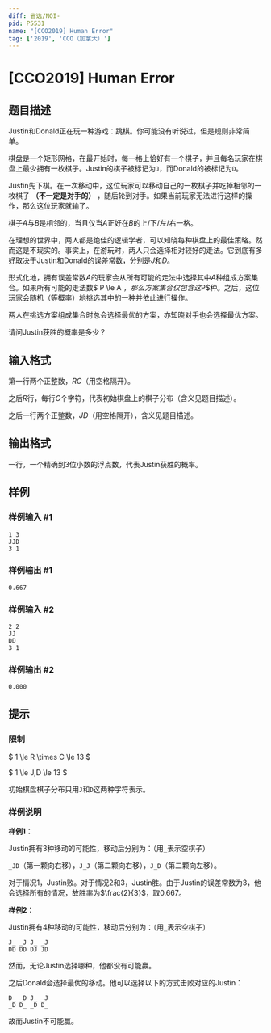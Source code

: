 ```yaml
---
diff: 省选/NOI-
pid: P5531
name: "[CCO2019] Human Error"
tag: ['2019', 'CCO（加拿大）']
---
```

# [CCO2019] Human Error
## 题目描述

Justin和Donald正在玩一种游戏：跳棋。你可能没有听说过，但是规则非常简单。

棋盘是一个矩形网格，在最开始时，每一格上恰好有一个棋子，并且每名玩家在棋盘上最少拥有一枚棋子。Justin的棋子被标记为`J`，而Donald的被标记为`D`。

Justin先下棋。在一次移动中，这位玩家可以移动自己的一枚棋子并吃掉相邻的一枚棋子 **（不一定是对手的）** ，随后轮到对手。如果当前玩家无法进行这样的操作，那么这位玩家就输了。

棋子$A$与$B$是相邻的，当且仅当$A$正好在$B$的上/下/左/右一格。

在理想的世界中，两人都是绝佳的逻辑学者，可以知晓每种棋盘上的最佳策略。然而这是不现实的。事实上，在游玩时，两人只会选择相对较好的走法。它到底有多好取决于Justin和Donald的误差常数，分别是$J$和$D$。

形式化地，拥有误差常数$A$的玩家会从所有可能的走法中选择其中$A$种组成方案集合。如果所有可能的走法数$ P \le A $，那么方案集合仅包含这$P$种。之后，这位玩家会随机（等概率）地挑选其中的一种并依此进行操作。

两人在挑选方案组成集合时总会选择最优的方案，亦知晓对手也会选择最优方案。

请问Justin获胜的概率是多少？
## 输入格式

第一行两个正整数，$R C$（用空格隔开）。

之后$R$行，每行$C$个字符，代表初始棋盘上的棋子分布（含义见题目描述）。

之后一行两个正整数，$J D$（用空格隔开），含义见题目描述。
## 输出格式

一行，一个精确到3位小数的浮点数，代表Justin获胜的概率。
## 样例

### 样例输入 #1
```
1 3
JJD
3 1

```
### 样例输出 #1
```
0.667
```
### 样例输入 #2
```
2 2
JJ
DD
3 1

```
### 样例输出 #2
```
0.000
```
## 提示

### 限制

$ 1 \le R \times C \le 13 $

$ 1 \le J,D \le 13 $

初始棋盘棋子分布只用`J`和`D`这两种字符表示。

### 样例说明

**样例1：**

Justin拥有3种移动的可能性，移动后分别为：（用`_`表示空棋子）

`_JD`（第一颗向右移），`J_J`（第二颗向右移），`J_D`（第二颗向左移）。

对于情况1，Justin败。对于情况2和3，Justin胜。由于Justin的误差常数为3，他会选择所有的情况，故胜率为$\frac{2}{3}$，取0.667。

**样例2：**

Justin拥有4种移动的可能性，移动后分别为：（用`_`表示空棋子）

```
J_ _J J_ _J
DD DD DJ JD
```

然而，无论Justin选择哪种，他都没有可能赢。

之后Donald会选择最优的移动。他可以选择以下的方式击败对应的Justin：

```
D_ _D J_ _J
_D D_ _D D_
```

故而Justin不可能赢。
